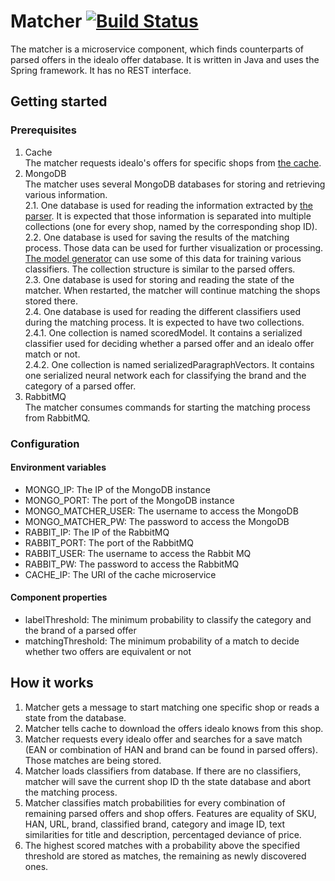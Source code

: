 # Matcher [![Build Status](https://travis-ci.org/HPI-BP2017N2/Matcher.svg?branch=master)](https://travis-ci.org/HPI-BP2017N2/Matcher)
The matcher is a microservice component, which finds counterparts of parsed offers in the idealo offer database.
It is written in Java and uses the Spring framework. It has no REST interface.

## Getting started
### Prerequisites
1. Cache  
 The matcher requests idealo's offers for specific shops from [the cache](https://github.com/HPI-BP2017N2/Cache).
2. MongoDB  
 The matcher uses several MongoDB databases for storing and retrieving various information.  
 2.1. One database is used for reading the information extracted by [the parser](https://github.com/HPI-BP2017N2/Parser). It is expected that those information is separated into multiple collections (one for every shop, named by the corresponding shop ID).
 2.2. One database is used for saving the results of the matching process. Those data can be used for further visualization or processing. [The model generator](https://github.com/HPI-BP2017N2/MachineLearningModelGenerator) can use some of this data for training various classifiers. The collection structure is similar to the parsed offers.  
 2.3. One database is used for storing and reading the state of the matcher. When restarted, the matcher will continue matching the shops stored there.  
2.4. One database is used for reading the different classifiers used during the matching process. It is expected to have two collections.   
  2.4.1. One collection is named scoredModel. It contains a serialized classifier used for deciding whether a parsed offer and an idealo offer match or not.  
  2.4.2. One collection is named serializedParagraphVectors. It contains one serialized neural network each for classifying the brand and the category of a parsed offer.  
2. RabbitMQ  
 The matcher consumes commands for starting the matching process from RabbitMQ.
 
 
### Configuration
#### Environment variables
- MONGO_IP: The IP of the MongoDB instance
- MONGO_PORT: The port of the MongoDB instance
- MONGO_MATCHER_USER: The username to access the MongoDB
- MONGO_MATCHER_PW: The password to access the MongoDB
- RABBIT_IP: The IP of the RabbitMQ
- RABBIT_PORT: The port of the RabbitMQ
- RABBIT_USER: The username to access the Rabbit MQ
- RABBIT_PW: The password to access the RabbitMQ
- CACHE_IP: The URI of the cache microservice

#### Component properties
- labelThreshold: The minimum probability to classify the category and the brand of a parsed offer
- matchingThreshold: The minimum probability of a match to decide whether two offers are equivalent or not

## How it works
1. Matcher gets a message to start matching one specific shop or reads a state from the database.
2. Matcher tells cache to download the offers idealo knows from this shop.
3. Matcher requests every idealo offer and searches for a save match (EAN or combination of HAN and brand can be found in parsed offers). Those matches are being stored.
4. Matcher loads classifiers from database. If there are no classifiers, matcher will save the current shop ID th the state database and abort the matching process.
5. Matcher classifies match probabilities for every combination of remaining parsed offers and shop offers. Features are equality of SKU, HAN, URL, brand, classified brand,  category and image ID, text similarities for title and description, percentaged deviance of price.
6. The highest scored matches with a probability above the specified threshold are stored as matches, the remaining as newly discovered ones.